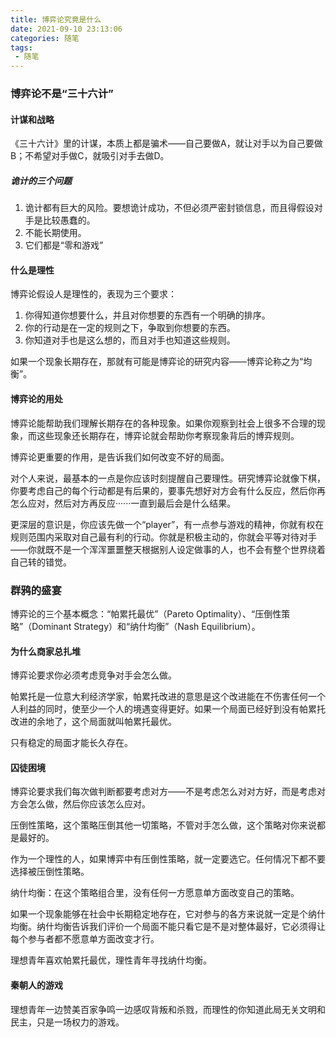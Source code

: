 ```yaml
---
title: 博弈论究竟是什么
date: 2021-09-10 23:13:06
categories: 随笔
tags:
 - 随笔
---
```

### 博弈论不是“三十六计”

#### 计谋和战略

《三十六计》里的计谋，本质上都是骗术——自己要做A，就让对手以为自己要做B；不希望对手做C，就吸引对手去做D。
<!--more-->

##### 诡计的三个问题

1. 诡计都有巨大的风险。要想诡计成功，不但必须严密封锁信息，而且得假设对手是比较愚蠢的。
2. 不能长期使用。
3. 它们都是“零和游戏”

#### 什么是理性

博弈论假设人是理性的，表现为三个要求：

1. 你得知道你想要什么，并且对你想要的东西有一个明确的排序。
2. 你的行动是在一定的规则之下，争取到你想要的东西。
3. 你知道对手也是这么想的，而且对手也知道这些规则。

如果一个现象长期存在，那就有可能是博弈论的研究内容——博弈论称之为“均衡”。

#### 博弈论的用处

博弈论能帮助我们理解长期存在的各种现象。如果你观察到社会上很多不合理的现象，而这些现象还长期存在，博弈论就会帮助你考察现象背后的博弈规则。

博弈论更重要的作用，是告诉我们如何改变不好的局面。

对个人来说，最基本的一点是你应该时刻提醒自己要理性。研究博弈论就像下棋，你要考虑自己的每个行动都是有后果的，要事先想好对方会有什么反应，然后你再怎么应对，然后对方再反应······一直到最后会是什么结果。

更深层的意识是，你应该先做一个“player”，有一点参与游戏的精神，你就有权在规则范围内采取对自己最有利的行动。你就是积极主动的，你就会平等对待对手——你就既不是一个浑浑噩噩整天根据别人设定做事的人，也不会有整个世界绕着自己转的错觉。

### 群鸦的盛宴

博弈论的三个基本概念：“帕累托最优”（Pareto Optimality）、“压倒性策略”（Dominant Strategy）和“纳什均衡”（Nash Equilibrium）。

#### 为什么商家总扎堆

博弈论要求你必须考虑竞争对手会怎么做。

帕累托是一位意大利经济学家，帕累托改进的意思是这个改进能在不伤害任何一个人利益的同时，使至少一个人的境遇变得更好。如果一个局面已经好到没有帕累托改进的余地了，这个局面就叫帕累托最优。

只有稳定的局面才能长久存在。

#### 囚徒困境

博弈论要求我们每次做判断都要考虑对方——不是考虑怎么对对方好，而是考虑对方会怎么做，然后你应该怎么应对。

压倒性策略，这个策略压倒其他一切策略，不管对手怎么做，这个策略对你来说都是最好的。

作为一个理性的人，如果博弈中有压倒性策略，就一定要选它。任何情况下都不要选择被压倒性策略。

纳什均衡：在这个策略组合里，没有任何一方愿意单方面改变自己的策略。

如果一个现象能够在社会中长期稳定地存在，它对参与的各方来说就一定是个纳什均衡。纳什均衡告诉我们评价一个局面不能只看它是不是对整体最好，它必须得让每个参与者都不愿意单方面改变才行。

理想青年喜欢帕累托最优，理性青年寻找纳什均衡。

#### 秦朝人的游戏

理想青年一边赞美百家争鸣一边感叹背叛和杀戮，而理性的你知道此局无关文明和民主，只是一场权力的游戏。
